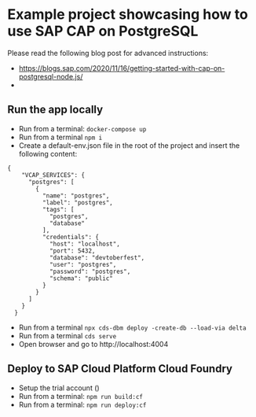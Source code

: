 # Example project showcasing how to use SAP CAP on PostgreSQL

Please read the following blog post for advanced instructions:
* https://blogs.sap.com/2020/11/16/getting-started-with-cap-on-postgresql-node.js/
* <will be added soon>

## Run the app locally

- Run from a terminal: `docker-compose up` 
- Run from a terminal `npm i` 
- Create a default-env.json file in the root of the project and insert the following content:

```
{
    "VCAP_SERVICES": {
      "postgres": [
        {
          "name": "postgres",
          "label": "postgres",
          "tags": [
            "postgres",
            "database"
          ],
          "credentials": {
            "host": "localhost",
            "port": 5432,
            "database": "devtoberfest",
            "user": "postgres",
            "password": "postgres",
            "schema": "public"
          }
        }
      ]
    }
  }
```
- Run from a terminal `npx cds-dbm deploy -create-db --load-via delta` 
- Run from a terminal `cds serve` 
- Open browser and go to http://localhost:4004

## Deploy to SAP Cloud Platform Cloud Foundry

- Setup the trial account (<insert link to blog post>)
- Run from a terminal: `npm run build:cf` 
- Run from a terminal: `npm run deploy:cf`
